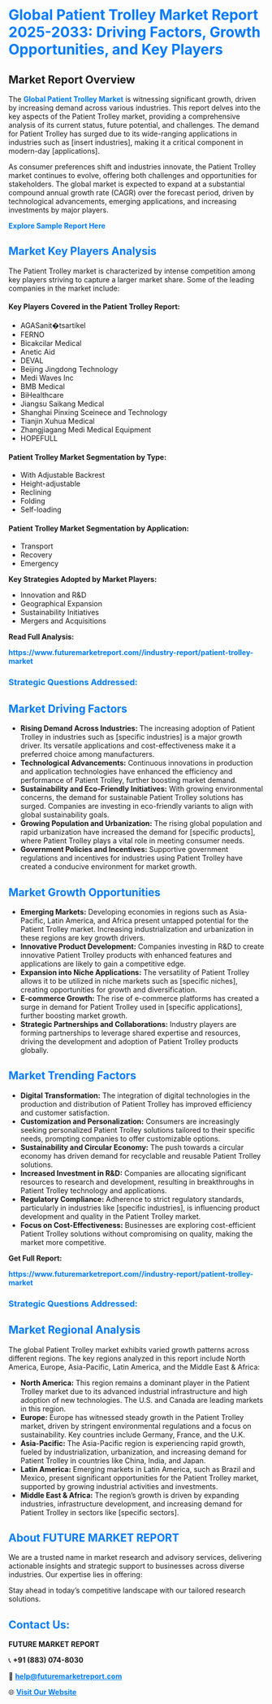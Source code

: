 <h1 style="color: #007BFF;">Global Patient Trolley Market Report 2025-2033: Driving Factors, Growth Opportunities, and Key Players</h1>

<section id="overview">
<h2>Market Report Overview</h2>
<p>The <a href="https://www.futuremarketreport.com//industry-report/patient-trolley-market" style="color: #007BFF; text-decoration: none;"><strong>Global Patient Trolley Market</strong></a> is witnessing significant growth, driven by increasing demand across various industries. This report delves into the key aspects of the Patient Trolley market, providing a comprehensive analysis of its current status, future potential, and challenges. The demand for Patient Trolley has surged due to its wide-ranging applications in industries such as [insert industries], making it a critical component in modern-day [applications].</p>
<p>As consumer preferences shift and industries innovate, the Patient Trolley market continues to evolve, offering both challenges and opportunities for stakeholders. The global market is expected to expand at a substantial compound annual growth rate (CAGR) over the forecast period, driven by technological advancements, emerging applications, and increasing investments by major players.</p>
</section>

<section id="overview">
<p><a href="https://www.futuremarketreport.com//request-sample/reportId=77632" style="color: #007BFF; text-decoration: none;"><strong>Explore Sample Report Here</strong></a></p>
</section>

<section id="key-players">
<h2 style="color: #007BFF;">Market Key Players Analysis</h2>
<p>The Patient Trolley market is characterized by intense competition among key players striving to capture a larger market share. Some of the leading companies in the market include:</p>
<h4>Key Players Covered in the Patient Trolley Report:</h4>
<ul><li>AGASanit�tsartikel</li><li>FERNO</li><li>Bicakcilar Medical</li><li>Anetic Aid</li><li>DEVAL</li><li>Beijing Jingdong Technology</li><li>Medi Waves Inc</li><li>BMB Medical</li><li>BiHealthcare</li><li>Jiangsu Saikang Medical</li><li>Shanghai Pinxing Sceinece and Technology</li><li>Tianjin Xuhua Medical</li><li>Zhangjiagang Medi Medical Equipment</li><li>HOPEFULL</li></ul>
<h4>Patient Trolley Market Segmentation by Type:</h4>
<ul><li>With Adjustable Backrest</li><li>Height-adjustable</li><li>Reclining</li><li>Folding</li><li>Self-loading</li></ul>

<h4>Patient Trolley Market Segmentation by Application:</h4>
<ul><li>Transport</li><li>Recovery</li><li>Emergency</li></ul>
<p><strong>Key Strategies Adopted by Market Players:</strong></p>
<ul>
<li>Innovation and R&D</li>
<li>Geographical Expansion</li>
<li>Sustainability Initiatives</li>
<li>Mergers and Acquisitions</li>
</ul>
</section>

<section>
<p><strong>Read Full Analysis: </strong></p><a href="https://www.futuremarketreport.com//industry-report/patient-trolley-market" style="color: #007BFF; text-decoration: none;"><strong>https://www.futuremarketreport.com//industry-report/patient-trolley-market</strong></a>
<h3 style="color: #007BFF;">Strategic Questions Addressed:</h3>
</section>

<section id="driving-factors">
<h2 style="color: #007BFF;">Market Driving Factors</h2>
<ul>
<li><strong>Rising Demand Across Industries:</strong> The increasing adoption of Patient Trolley in industries such as [specific industries] is a major growth driver. Its versatile applications and cost-effectiveness make it a preferred choice among manufacturers.</li>
<li><strong>Technological Advancements:</strong> Continuous innovations in production and application technologies have enhanced the efficiency and performance of Patient Trolley, further boosting market demand.</li>
<li><strong>Sustainability and Eco-Friendly Initiatives:</strong> With growing environmental concerns, the demand for sustainable Patient Trolley solutions has surged. Companies are investing in eco-friendly variants to align with global sustainability goals.</li>
<li><strong>Growing Population and Urbanization:</strong> The rising global population and rapid urbanization have increased the demand for [specific products], where Patient Trolley plays a vital role in meeting consumer needs.</li>
<li><strong>Government Policies and Incentives:</strong> Supportive government regulations and incentives for industries using Patient Trolley have created a conducive environment for market growth.</li>
</ul>
</section>

<section id="growth-opportunities">
<h2 style="color: #007BFF;">Market Growth Opportunities</h2>
<ul>
<li><strong>Emerging Markets:</strong> Developing economies in regions such as Asia-Pacific, Latin America, and Africa present untapped potential for the Patient Trolley market. Increasing industrialization and urbanization in these regions are key growth drivers.</li>
<li><strong>Innovative Product Development:</strong> Companies investing in R&D to create innovative Patient Trolley products with enhanced features and applications are likely to gain a competitive edge.</li>
<li><strong>Expansion into Niche Applications:</strong> The versatility of Patient Trolley allows it to be utilized in niche markets such as [specific niches], creating opportunities for growth and diversification.</li>
<li><strong>E-commerce Growth:</strong> The rise of e-commerce platforms has created a surge in demand for Patient Trolley used in [specific applications], further boosting market growth.</li>
<li><strong>Strategic Partnerships and Collaborations:</strong> Industry players are forming partnerships to leverage shared expertise and resources, driving the development and adoption of Patient Trolley products globally.</li>
</ul>
</section>

<section id="trending-factors">
<h2 style="color: #007BFF;">Market Trending Factors</h2>
<ul>
<li><strong>Digital Transformation:</strong> The integration of digital technologies in the production and distribution of Patient Trolley has improved efficiency and customer satisfaction.</li>
<li><strong>Customization and Personalization:</strong> Consumers are increasingly seeking personalized Patient Trolley solutions tailored to their specific needs, prompting companies to offer customizable options.</li>
<li><strong>Sustainability and Circular Economy:</strong> The push towards a circular economy has driven demand for recyclable and reusable Patient Trolley solutions.</li>
<li><strong>Increased Investment in R&D:</strong> Companies are allocating significant resources to research and development, resulting in breakthroughs in Patient Trolley technology and applications.</li>
<li><strong>Regulatory Compliance:</strong> Adherence to strict regulatory standards, particularly in industries like [specific industries], is influencing product development and quality in the Patient Trolley market.</li>
<li><strong>Focus on Cost-Effectiveness:</strong> Businesses are exploring cost-efficient Patient Trolley solutions without compromising on quality, making the market more competitive.</li>
</ul>
</section>

<section>
<p><strong>Get Full Report: </strong></p><a href="https://www.futuremarketreport.com//industry-report/patient-trolley-market" style="color: #007BFF; text-decoration: none;"><strong>https://www.futuremarketreport.com//industry-report/patient-trolley-market</strong></a>
<h3 style="color: #007BFF;">Strategic Questions Addressed:</h3>
</section>


<section id="regional-analysis">
<h2 style="color: #007BFF;">Market Regional Analysis</h2>
<p>The global Patient Trolley market exhibits varied growth patterns across different regions. The key regions analyzed in this report include North America, Europe, Asia-Pacific, Latin America, and the Middle East & Africa:</p>
<ul>
<li><strong>North America:</strong> This region remains a dominant player in the Patient Trolley market due to its advanced industrial infrastructure and high adoption of new technologies. The U.S. and Canada are leading markets in this region.</li>
<li><strong>Europe:</strong> Europe has witnessed steady growth in the Patient Trolley market, driven by stringent environmental regulations and a focus on sustainability. Key countries include Germany, France, and the U.K.</li>
<li><strong>Asia-Pacific:</strong> The Asia-Pacific region is experiencing rapid growth, fueled by industrialization, urbanization, and increasing demand for Patient Trolley in countries like China, India, and Japan.</li>
<li><strong>Latin America:</strong> Emerging markets in Latin America, such as Brazil and Mexico, present significant opportunities for the Patient Trolley market, supported by growing industrial activities and investments.</li>
<li><strong>Middle East & Africa:</strong> The region’s growth is driven by expanding industries, infrastructure development, and increasing demand for Patient Trolley in sectors like [specific sectors].</li>
</ul>
</section>

<footer>
<h2 style="color: #007BFF;">About FUTURE MARKET REPORT</h2>
<p>We are a trusted name in market research and advisory services, delivering actionable insights and strategic support to businesses across diverse industries. Our expertise lies in offering:</p>

<p>Stay ahead in today’s competitive landscape with our tailored research solutions.</p>

<h2 style="color: #007BFF;">Contact Us:</h2>
<p><strong>FUTURE MARKET REPORT</strong></p>
<p>📞 <strong>+91 (883) 074-8030</strong></p>
<p>📧 <strong><a href="mailto:help@futuremarketreport.com" style="color: #007BFF;">help@futuremarketreport.com</a></strong></p>
<p>🌐 <strong><a href="https://www.futuremarketreport.com/" style="color: #007BFF;">Visit Our Website</a></strong></p>
</footer>